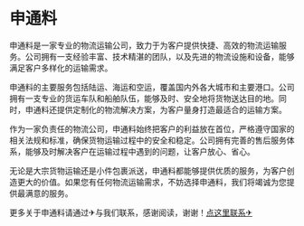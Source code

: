 # 申通料

申通料是一家专业的物流运输公司，致力于为客户提供快捷、高效的物流运输服务。公司拥有一支经验丰富、技术精湛的团队，以及先进的物流设施和设备，能够满足客户多样化的运输需求。

申通料的主要服务包括陆运、海运和空运，覆盖国内外各大城市和主要港口。公司拥有一支专业的货运车队和船舶队伍，能够及时、安全地将货物送达目的地。同时，申通料还提供定制化的物流解决方案，为客户量身打造最适合的运输方案。

作为一家负责任的物流公司，申通料始终把客户的利益放在首位，严格遵守国家的相关法规和标准，确保货物运输过程中的安全和稳定。公司拥有完善的售后服务体系，能够及时解决客户在运输过程中遇到的问题，让客户放心、省心。

无论是大宗货物运输还是小件包裹派送，申通料都能够提供优质的服务，为客户创造更大的价值。如果您有任何物流运输需求，不妨选择申通料，我们将竭诚为您提供最满意的服务。

更多关于申通料请通过✈与我们联系，感谢阅读，谢谢！[点这里联系✈](https://abc.k02.cc)